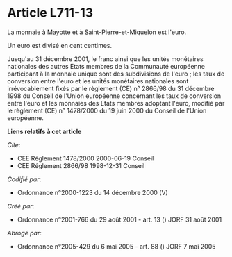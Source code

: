 # Article L711-13

La monnaie à Mayotte et à Saint-Pierre-et-Miquelon est l'euro.

Un euro est divisé en cent centimes.

Jusqu'au 31 décembre 2001, le franc ainsi que les unités monétaires nationales des autres Etats membres de la Communauté
européenne participant à la monnaie unique sont des subdivisions de l'euro ; les taux de conversion entre l'euro et les
unités monétaires nationales sont irrévocablement fixés par le règlement (CE) n° 2866/98 du 31 décembre 1998 du Conseil de
l'Union européenne concernant les taux de conversion entre l'euro et les monnaies des Etats membres adoptant l'euro, modifié
par le règlement (CE) n° 1478/2000 du 19 juin 2000 du Conseil de l'Union européenne.

**Liens relatifs à cet article**

_Cite_:

  - CEE Réglement 1478/2000 2000-06-19 Conseil
  - CEE Réglement 2866/98 1998-12-31 Conseil

_Codifié par_:

  - Ordonnance n°2000-1223 du 14 décembre 2000 (V)

_Créé par_:

  - Ordonnance n°2001-766 du 29 août 2001 - art. 13 () JORF 31 août 2001

_Abrogé par_:

  - Ordonnance n°2005-429 du 6 mai 2005 - art. 88 () JORF 7 mai 2005
